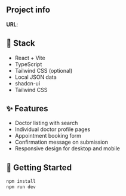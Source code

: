 ## Project info

**URL**: 


## 🔧 Stack

- React + Vite
- TypeScript
- Tailwind CSS (optional)
- Local JSON data
- shadcn-ui
- Tailwind CSS

## ✨ Features

- Doctor listing with search
- Individual doctor profile pages
- Appointment booking form
- Confirmation message on submission
- Responsive design for desktop and mobile

## 🚀 Getting Started

```bash
npm install
npm run dev